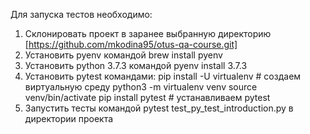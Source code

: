 Для запуска тестов необходимо:
1. Склонировать проект в заранее выбранную директорию 
[https://github.com/mkodina95/otus-qa-course.git]
2. Установить pyenv командой brew install pyenv
3. Установить python 3.7.3 командой pyenv install 3.7.3
4. Установить pytest командами:
 pip install -U virtualenv # создаем виртуальную среду
 python3 -m virtualenv venv
 source venv/bin/activate
 pip install pytest # устанавливаем pytest
5. Запустить тесты командой pytest test_py_test_introduction.py в директории проекта